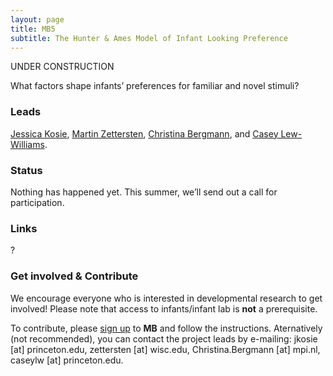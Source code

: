 ```yaml
---
layout: page
title: MB5
subtitle: The Hunter & Ames Model of Infant Looking Preference
---
```


<!--
To-do:
- replace image placeholders.
- add collaborators map.
- publication/news release?
- Short description of the study (justification, methods, results WITH images/plots)
-->

UNDER CONSTRUCTION

What factors shape infants’ preferences for familiar and novel stimuli?


### Leads

[Jessica Kosie](http://babylab.princeton.edu/articles/people#272), [Martin Zettersten](https://martinzettersten.weebly.com/), [Christina Bergmann](https://www.mpi.nl/people/bergmann-christina), and [Casey Lew-Williams](https://psych.princeton.edu/person/casey-lew-williams).

### Status

Nothing has happened yet. This summer, we’ll send out a call for participation.

### Links
?

### Get involved & Contribute

We encourage everyone who is interested in developmental research to get involved! Please note that access to infants/infant lab is **not** a prerequisite.  

To contribute, please [sign up]({{site.baseurl}}/sign_up_log_in/) to **MB** and follow the instructions. Aternatively (not recommended), you can contact the project leads by e-mailing: jkosie [at] princeton.edu, zettersten [at] wisc.edu, Christina.Bergmann [at] mpi.nl, caseylw [at] princeton.edu.



<!--
* **Materials, Protocols, and Documentation**: [MB2-OSF](https://osf.io/jmuvd/).
* **Data and code**: [MB2-GitHub](https://github.com/manybabies/mb2-analysis).
* **Listserv**: [join here](https://mailman.stanford.edu/mailman/listinfo/manybabies2)


### Publications

Check out the [preregistration](https://osf.io/jmuvd/).


**News release**: See also the news releases by
-->
